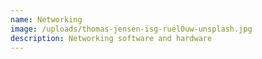```yaml
---
name: Networking
image: /uploads/thomas-jensen-isg-ruel0uw-unsplash.jpg
description: Networking software and hardware
---
```

